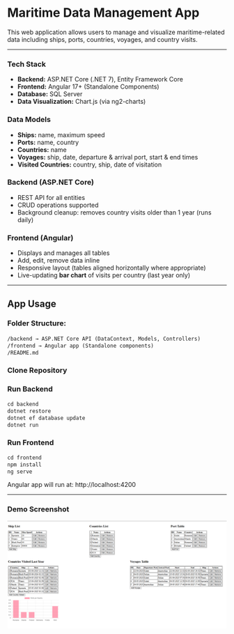 # Maritime Data Management App

This web application allows users to manage and visualize maritime-related data including ships, ports, countries, voyages, and country visits.

---

### Tech Stack

- **Backend:** ASP.NET Core (.NET 7), Entity Framework Core
- **Frontend:** Angular 17+ (Standalone Components)
- **Database:** SQL Server
- **Data Visualization:** Chart.js (via ng2-charts)

### Data Models
- **Ships:** name, maximum speed
- **Ports:** name, country
- **Countries:** name
- **Voyages:** ship, date, departure & arrival port, start & end times
- **Visited Countries:** country, ship, date of visitation

### Backend (ASP.NET Core)
- REST API for all entities
- CRUD operations supported
- Background cleanup: removes country visits older than 1 year (runs daily)

### Frontend (Angular)
- Displays and manages all tables
- Add, edit, remove data inline
- Responsive layout (tables aligned horizontally where appropriate)
- Live-updating **bar chart** of visits per country (last year only)

---

## App Usage

### Folder Structure:
```
/backend → ASP.NET Core API (DataContext, Models, Controllers)
/frontend → Angular app (Standalone components)
/README.md
```

### Clone Repository

### Run Backend

```
cd backend
dotnet restore
dotnet ef database update
dotnet run
```

### Run Frontend
```
cd frontend
npm install
ng serve
```
Angular app will run at: http://localhost:4200


---

### Demo Screenshot

![App Screenshot](DemoScreenshot.png)
